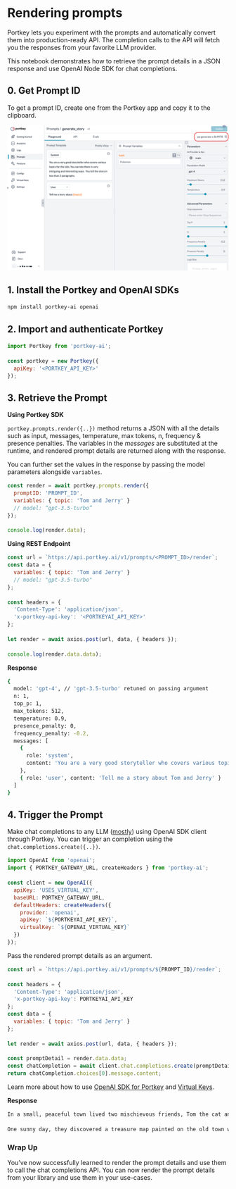 # Rendering prompts

Portkey lets you experiment with the prompts and automatically convert them into production-ready API. The completion calls to the API will fetch you the responses from your favorite LLM provider.

This notebook demonstrates how to retrieve the prompt details in a JSON response and use OpenAI Node SDK for chat completions.

## 0. Get Prompt ID

To get a prompt ID, create one from the Portkey app and copy it to the clipboard.

![](./images/1-rendering-prompts.png)

## 1. Install the Portkey and OpenAI SDKs

```sh
npm install portkey-ai openai
```

## 2. Import and authenticate Portkey

```js
import Portkey from 'portkey-ai';

const portkey = new Portkey({
  apiKey: '<PORTKEY_API_KEY>'
});
```

## 3. Retrieve the Prompt

**Using Portkey SDK**

`portkey.prompts.render({..})` method returns a JSON with all the details such as input, messages, temperature, max tokens, n, frequency & presence penalties. The variables in the _messages_ are substituted at the runtime, and rendered prompt details are returned along with the response.

You can further set the values in the response by passing the model parameters alongside `variables`.

```js
const render = await portkey.prompts.render({
  promptID: 'PROMPT_ID',
  variables: { topic: 'Tom and Jerry' }
  // model: “gpt-3.5-turbo”
});

console.log(render.data);
```

**Using REST Endpoint**

```js
const url = `https://api.portkey.ai/v1/prompts/<PROMPT_ID>/render`;
const data = {
  variables: { topic: 'Tom and Jerry' }
  // model: "gpt-3.5-turbo"
};

const headers = {
  'Content-Type': 'application/json',
  'x-portkey-api-key': '<PORTKEYAI_API_KEY>'
};

let render = await axios.post(url, data, { headers });

console.log(render.data.data);
```

**Response**

```sh
{
  model: 'gpt-4', // 'gpt-3.5-turbo' retuned on passing argument
  n: 1,
  top_p: 1,
  max_tokens: 512,
  temperature: 0.9,
  presence_penalty: 0,
  frequency_penalty: -0.2,
  messages: [
    {
      role: 'system',
      content: 'You are a very good storyteller who covers various topics for the kids. You narrate them in very intriguing and interesting ways.  You tell the story in less than 3 paragraphs.'
    },
    { role: 'user', content: 'Tell me a story about Tom and Jerry' }
  ]
}
```

## 4. Trigger the Prompt

Make chat completions to any LLM ([mostly](https://portkey.ai/docs/welcome/integration-guides)) using OpenAI SDK client through Portkey. You can trigger an completion using the `chat.completions.create({..})`.

```js
import OpenAI from 'openai';
import { PORTKEY_GATEWAY_URL, createHeaders } from 'portkey-ai';

const client = new OpenAI({
  apiKey: 'USES_VIRTUAL_KEY',
  baseURL: PORTKEY_GATEWAY_URL,
  defaultHeaders: createHeaders({
    provider: 'openai',
    apiKey: `${PORTKEYAI_API_KEY}`,
    virtualKey: `${OPENAI_VIRTUAL_KEY}`
  })
});
```

Pass the rendered prompt details as an argument.

```js
const url = `https://api.portkey.ai/v1/prompts/${PROMPT_ID}/render`;

const headers = {
  'Content-Type': 'application/json',
  'x-portkey-api-key': PORTKEYAI_API_KEY
};
const data = {
  variables: { topic: 'Tom and Jerry' }
};

let render = await axios.post(url, data, { headers });

const promptDetail = render.data.data;
const chatCompletion = await client.chat.completions.create(promptDetail);
return chatCompletion.choices[0].message.content;
```

Learn more about how to use [OpenAI SDK for Portkey](https://portkey.ai/docs/welcome/integration-guides/openai#using-the-portkey-gateway) and [Virtual Keys](https://portkey.ai/docs/product/ai-gateway-streamline-llm-integrations/virtual-keys).

**Response**

```md
In a small, peaceful town lived two mischievous friends, Tom the cat and Jerry the mouse. They weren't your usual cat and mouse, they were best friends! Tom, who could be described as the bighearted goof, and Jerry, the tiny little mouse with a huge heart and great wisdom, were famous for their playful antics.

One sunny day, they discovered a treasure map painted on the old town wall. They decided to follow the map, which, to their surprise, led them to the back of their own house. They dug up and found a chest full of delicious food and refreshing drinks. They had a grand feast and shared the food with the whole town, bringing joy and smiles. It was known as the best day ever in the town, all thanks to our heroes, Tom and Jerry.
```

### Wrap Up

You’ve now successfully learned to render the prompt details and use them to call the chat completions API. You can now render the prompt details from your library and use them in your use-cases.

